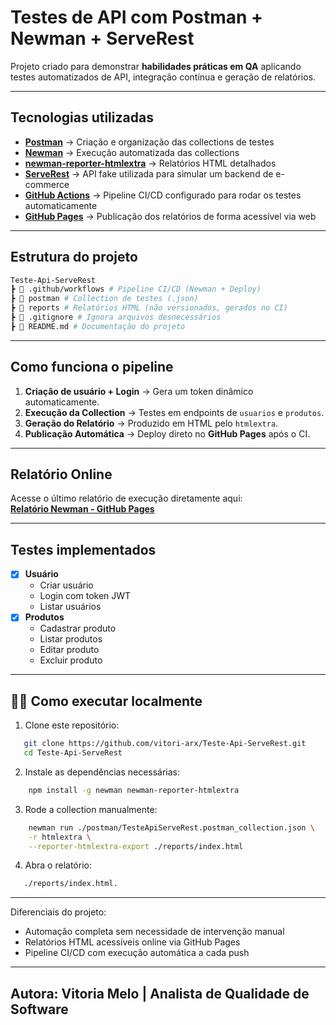 # Testes de API com Postman + Newman + ServeRest

Projeto criado para demonstrar **habilidades práticas em QA** aplicando testes automatizados de API, integração contínua e geração de relatórios.

---

## Tecnologias utilizadas
- **[Postman](https://www.postman.com/)** → Criação e organização das collections de testes  
- **[Newman](https://www.npmjs.com/package/newman)** → Execução automatizada das collections  
- **[newman-reporter-htmlextra](https://www.npmjs.com/package/newman-reporter-htmlextra)** → Relatórios HTML detalhados  
- **[ServeRest](https://serverest.dev/)** → API fake utilizada para simular um backend de e-commerce  
- **[GitHub Actions](https://docs.github.com/pt/actions)** → Pipeline CI/CD configurado para rodar os testes automaticamente  
- **[GitHub Pages](https://pages.github.com/)** → Publicação dos relatórios de forma acessível via web  

---

## Estrutura do projeto

```bash
Teste-Api-ServeRest
┣ 📂 .github/workflows # Pipeline CI/CD (Newman + Deploy)
┣ 📂 postman # Collection de testes (.json)
┣ 📂 reports # Relatórios HTML (não versionados, gerados no CI)
┣ 📜 .gitignore # Ignora arquivos desnecessários
┣ 📜 README.md # Documentação do projeto
```

---

## Como funciona o pipeline
1. **Criação de usuário + Login** → Gera um token dinâmico automaticamente.  
2. **Execução da Collection** → Testes em endpoints de `usuarios` e `produtos`.  
3. **Geração do Relatório** → Produzido em HTML pelo `htmlextra`.  
4. **Publicação Automática** → Deploy direto no **GitHub Pages** após o CI.  

---

## Relatório Online
Acesse o último relatório de execução diretamente aqui:  
**[Relatório Newman - GitHub Pages](https://vitoriarx.github.io/Teste-Api-ServeRest/)**  

---

## Testes implementados
- [x] **Usuário**
  - Criar usuário
  - Login com token JWT
  - Listar usuários
- [x] **Produtos**
  - Cadastrar produto
  - Listar produtos
  - Editar produto
  - Excluir produto

---

## 🧑‍💻 Como executar localmente
1. Clone este repositório:
```bash
   git clone https://github.com/vitori-arx/Teste-Api-ServeRest.git
   cd Teste-Api-ServeRest
```
2. Instale as dependências necessárias:
```bash
    npm install -g newman newman-reporter-htmlextra
```
3. Rode a collection manualmente:
```bash
    newman run ./postman/TesteApiServeRest.postman_collection.json \
    -r htmlextra \
    --reporter-htmlextra-export ./reports/index.html
```
4. Abra o relatório:
```bash
   ./reports/index.html.
```
---
Diferenciais do projeto: 
- Automação completa sem necessidade de intervenção manual
- Relatórios HTML acessíveis online via GitHub Pages
- Pipeline CI/CD com execução automática a cada push
---

## Autora: Vitoria  Melo | Analista de Qualidade de Software

